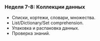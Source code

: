 ### Неделя 7-8: Коллекции данных
- Списки, кортежи, словари, множества.
- List/Dictionary/Set comprehension.
- Упаковка и распаковка данных.
- Проверка знаний.
